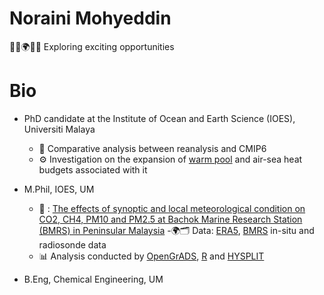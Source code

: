 # Noraini Mohyeddin
🔭🚀🌍🧭✨ Exploring exciting opportunities

# Bio
- PhD candidate at the Institute of Ocean and Earth Science (IOES), Universiti Malaya
    - 🌱 Comparative analysis between reanalysis and CMIP6  
    - ⚙️ Investigation on the expansion of [warm pool](aoi.gif) and air-sea heat budgets associated with it    
   
- M.Phil, IOES, UM
    - 📄 : [The effects of synoptic and local meteorological condition on CO2, CH4, PM10 and PM2.5 at Bachok Marine Research Station (BMRS) in Peninsular Malaysia](https://link.springer.com/article/10.1007/s00703-020-00724-7)
    -🌍🗂️ Data: [ERA5](https://cds.climate.copernicus.eu/datasets/reanalysis-era5-single-levels?tab=overview), [BMRS](https://ioes.um.edu.my/about-bmrs) in-situ and radiosonde data  
    - 📊 Analysis conducted by [OpenGrADS](http://opengrads.org/), [R](https://www.sciencedirect.com/science/article/abs/pii/S1364815211002064?via%3Dihub) and [HYSPLIT](https://www.ready.noaa.gov/HYSPLIT_traj.php)
- B.Eng, Chemical Engineering, UM



<!---
noraini0210/noraini0210 is a ✨ special ✨ repository because its `README.md` (this file) appears on your GitHub profile.
You can click the Preview link to take a look at your changes.
--->
